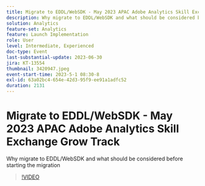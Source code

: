 ```yaml
---
title: Migrate to EDDL/WebSDK - May 2023 APAC Adobe Analytics Skill Exchange Grow Track
description: Why migrate to EDDL/WebSDK and what should be considered before starting the migration
solution: Analytics
feature-set: Analytics
feature: Launch Implementation
role: User
level: Intermediate, Experienced
doc-type: Event
last-substantial-update: 2023-06-30
jira: KT-13554
thumbnail: 3420947.jpeg
event-start-time: 2023-5-1 08:30-8
exl-id: 63a02bc4-654e-42d3-95f9-ee91a1adfc52
duration: 2131
---
```

# Migrate to EDDL/WebSDK - May 2023 APAC Adobe Analytics Skill Exchange Grow Track

Why migrate to EDDL/WebSDK and what should be considered before starting the migration

>[!VIDEO](https://video.tv.adobe.com/v/3420947/?learn=on)
